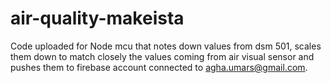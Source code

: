 # air-quality-makeista
Code uploaded for Node mcu that notes down values from dsm 501, scales them down to match closely the values coming from air visual sensor and pushes them to firebase account connected to agha.umars@gmail.com. 
